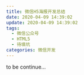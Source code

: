 ```yaml
---
title: 微信H5海报开发总结
date: 2020-04-09 14:39:02
update: 2020-04-09 14:39:02
tags:
  - 微信公众号
  - HTML5
  - 待填坑
categories: 微信开发
---
```


to be continue...